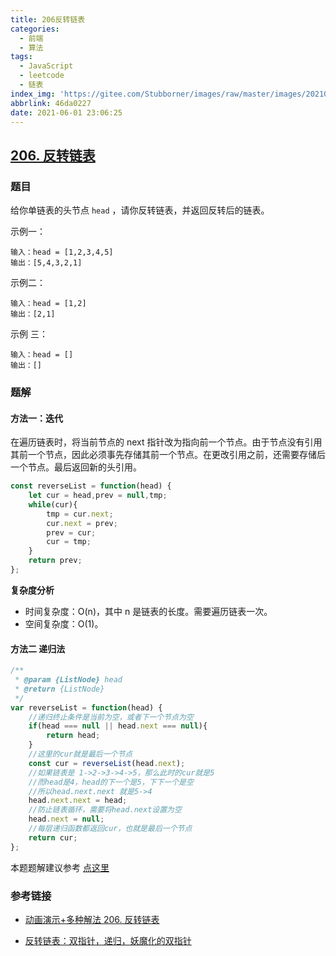 ```yaml
---
title: 206反转链表
categories:
  - 前端
  - 算法
tags:
  - JavaScript
  - leetcode
  - 链表
index_img: 'https://gitee.com/Stubborner/images/raw/master/images/20210601203830.png'
abbrlink: 46da0227
date: 2021-06-01 23:06:25
---
```


## [206. 反转链表](https://leetcode-cn.com/problems/reverse-linked-list/)

### 题目

给你单链表的头节点 `head` ，请你反转链表，并返回反转后的链表。

示例一：

```
输入：head = [1,2,3,4,5]
输出：[5,4,3,2,1]
```

示例二：

```
输入：head = [1,2]
输出：[2,1]
```

示例 三：

```
输入：head = []
输出：[]
```



### 题解



#### 方法一：迭代
在遍历链表时，将当前节点的 next 指针改为指向前一个节点。由于节点没有引用其前一个节点，因此必须事先存储其前一个节点。在更改引用之前，还需要存储后一个节点。最后返回新的头引用。

```javascript
const reverseList = function(head) {
    let cur = head,prev = null,tmp;
    while(cur){
        tmp = cur.next;
        cur.next = prev;
        prev = cur;
        cur = tmp;
    }
    return prev;
};
```

**复杂度分析**

- 时间复杂度：O(n)，其中 n 是链表的长度。需要遍历链表一次。
- 空间复杂度：O(1)。



#### 方法二 递归法

```javascript
/**
 * @param {ListNode} head
 * @return {ListNode}
 */
var reverseList = function(head) {
    //递归终止条件是当前为空，或者下一个节点为空
    if(head === null || head.next === null){
		return head;
	}
    //这里的cur就是最后一个节点
	const cur = reverseList(head.next);
    //如果链表是 1->2->3->4->5，那么此时的cur就是5
    //而head是4，head的下一个是5，下下一个是空
    //所以head.next.next 就是5->4
	head.next.next = head;
    //防止链表循环，需要将head.next设置为空
	head.next = null;
    //每层递归函数都返回cur，也就是最后一个节点
	return cur;
};
```

本题题解建议参考 [点这里](https://leetcode-cn.com/problems/reverse-linked-list/solution/dong-hua-yan-shi-206-fan-zhuan-lian-biao-by-user74/)

### 参考链接

- [动画演示+多种解法 206. 反转链表](https://leetcode-cn.com/problems/reverse-linked-list/solution/dong-hua-yan-shi-206-fan-zhuan-lian-biao-by-user74/)

- [反转链表：双指针，递归，妖魔化的双指针](https://leetcode-cn.com/problems/reverse-linked-list/solution/fan-zhuan-lian-biao-shuang-zhi-zhen-di-gui-yao-mo-/)

